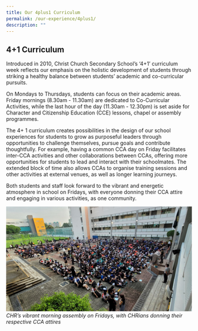 ```yaml
---
title: Our 4plus1 Curriculum
permalink: /our-experience/4plus1/
description: ""
---
```

## 4+1 Curriculum

Introduced in 2010, Christ Church Secondary School’s ‘4+1’ curriculum week reflects our emphasis on the holistic development of students through striking a healthy balance between students’ academic and co-curricular pursuits. 

On Mondays to Thursdays, students can focus on their academic areas. Friday mornings (8.30am - 11.30am) are dedicated to Co-Curricular Activities, while the last hour of the day (11.30am - 12.30pm) is set aside for Character and Citizenship Education (CCE) lessons, chapel or assembly programmes.

The 4+ 1 curriculum creates possibilities in the design of our school experiences for students to grow as purposeful leaders through opportunities to challenge themselves, pursue goals and contribute thoughtfully. For example, having a common CCA day on Friday facilitates inter-CCA activities and other collaborations between CCAs, offering more opportunities for students to lead and interact with their schoolmates. The extended block of time also allows CCAs to organise training sessions and other activities at external venues, as well as longer learning journeys. 

Both students and staff look forward to the vibrant and energetic atmosphere in school on Fridays, with everyone donning their CCA attire and engaging in various activities, as one community.

![](/images/Our%20Experience/4plus1/image1.jpg)
*CHR’s vibrant morning assembly on Fridays, with CHRians donning their respective CCA attires*